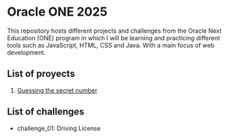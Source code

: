 # Oracle ONE 2025
This repository hosts different projects and challenges from the Oracle Next Education (ONE) program in which I will be learning and practicing different tools such as JavaScript, HTML, CSS and Java. With a main focus of web development.

## List of proyects
1. [Guessing the secret number](https://github.com/ruesga-99/oracle_one_2025/tree/main/proyect_01)

## List of challenges
- challenge_01: Driving License